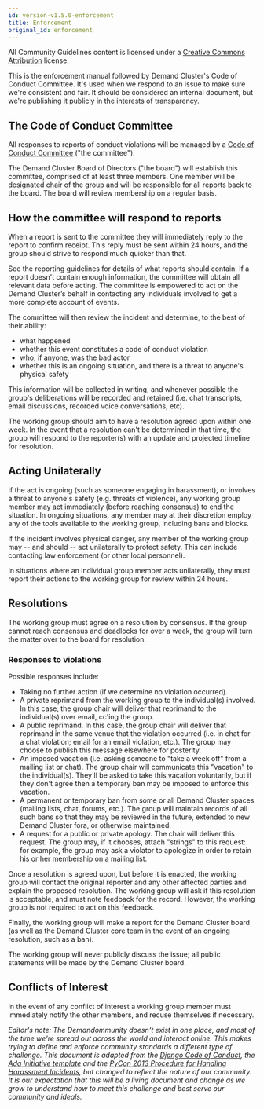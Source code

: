 ```yaml
---
id: version-v1.5.0-enforcement
title: Enforcement
original_id: enforcement
---
```

    
All Community Guidelines content is licensed under a [Creative Commons Attribution](https://creativecommons.org/licenses/by/3.0/) license.

This is the enforcement manual followed by Demand Cluster's Code of Conduct Committee. It's used when we respond to an issue to make sure we're consistent and fair. It should be considered an internal document, but we're publishing it publicly in the interests of transparency.

## The Code of Conduct Committee

All responses to reports of conduct violations will be managed by a [Code of Conduct Committee](code-of-conduct-committee.md) ("the committee").

The Demand Cluster Board of Directors ("the board") will establish this committee, comprised of at least three members. One member will be designated chair of the group and will be responsible for all reports back to the board. The board will review membership on a regular basis.

## How the committee will respond to reports

When a report is sent to the committee they will immediately reply to the report to confirm receipt. This reply must be sent within 24 hours, and the group should strive to respond much quicker than that.

See the reporting guidelines for details of what reports should contain. If a report doesn't contain enough information, the committee will obtain all relevant data before acting. The committee is empowered to act on the Demand Cluster’s behalf in contacting any individuals involved to get a more complete account of events.

The committee will then review the incident and determine, to the best of their ability:

-   what happened
-   whether this event constitutes a code of conduct violation
-   who, if anyone, was the bad actor
-   whether this is an ongoing situation, and there is a threat to anyone's physical safety

This information will be collected in writing, and whenever possible the group's deliberations will be recorded and retained (i.e. chat transcripts, email discussions, recorded voice conversations, etc).

The working group should aim to have a resolution agreed upon within one week. In the event that a resolution can't be determined in that time, the group will respond to the reporter(s) with an update and projected timeline for resolution.

## Acting Unilaterally

If the act is ongoing (such as someone engaging in harassment), or involves a threat to anyone's safety (e.g. threats of violence), any working group member may act immediately (before reaching consensus) to end the situation. In ongoing situations, any member may at their discretion employ any of the tools available to the working group, including bans and blocks.

If the incident involves physical danger, any member of the working group may -- and should -- act unilaterally to protect safety. This can include contacting law enforcement (or other local personnel).

In situations where an individual group member acts unilaterally, they must report their actions to the working group for review within 24 hours.

## Resolutions

The working group must agree on a resolution by consensus. If the group cannot reach consensus and deadlocks for over a week, the group will turn the matter over to the board for resolution.

### Responses to violations

Possible responses include:

-   Taking no further action (if we determine no violation occurred).
-   A private reprimand from the working group to the individual(s) involved. In this case, the group chair will deliver that reprimand to the individual(s) over email, cc'ing the group.
-   A public reprimand. In this case, the group chair will deliver that reprimand in the same venue that the violation occurred (i.e. in chat for a chat violation; email for an email violation, etc.). The group may choose to publish this message elsewhere for posterity.
-   An imposed vacation (i.e. asking someone to "take a week off" from a mailing list or chat). The group chair will communicate this "vacation" to the individual(s). They'll be asked to take this vacation voluntarily, but if they don't agree then a temporary ban may be imposed to enforce this vacation.
-   A permanent or temporary ban from some or all Demand Cluster spaces (mailing lists, chat, forums, etc.). The group will maintain records of all such bans so that they may be reviewed in the future, extended to new Demand Cluster fora, or otherwise maintained.
-   A request for a public or private apology. The chair will deliver this request. The group may, if it chooses, attach "strings" to this request: for example, the group may ask a violator to apologize in order to retain his or her membership on a mailing list.

Once a resolution is agreed upon, but before it is enacted, the working group will contact the original reporter and any other affected parties and explain the proposed resolution. The working group will ask if this resolution is acceptable, and must note feedback for the record. However, the working group is not required to act on this feedback.

Finally, the working group will make a report for the Demand Cluster board (as well as the Demand Cluster core team in the event of an ongoing resolution, such as a ban).

The working group will never publicly discuss the issue; all public statements will be made by the Demand Cluster board.

## Conflicts of Interest

In the event of any conflict of interest a working group member must immediately notify the other members, and recuse themselves if necessary.

_Editor's note: The Demandommunity doesn't exist in one place, and most of the time we're spread out across the world and interact online. This makes trying to define and enforce community standards a different type of challenge. This document is adapted from the [Django Code of Conduct](https://www.djangoproject.com/conduct/), the [Ada Initiative template](http://geekfeminism.wikia.com/wiki/Conference_anti-harassment/Responding_to_reports) and the [PyCon 2013 Procedure for Handling Harassment Incidents](https://us.pycon.org/2013/about/code-of-conduct/harassment-incidents/), but changed to reflect the nature of our community. It is our expectation that this will be a living document and change as we grow to understand how to meet this challenge and best serve our community and ideals._
